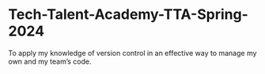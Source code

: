 # Tech-Talent-Academy-TTA-Spring-2024
To apply my knowledge of version control in an effective way to manage my own and my team’s code. 
